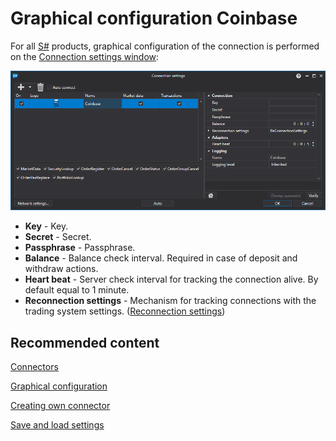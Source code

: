 # Graphical configuration Coinbase

For all [S\#](../../../../api.md) products, graphical configuration of the connection is performed on the [Connection settings window](../../../graphical_user_interface/connection_settings_window.md):

![API GUI Settings Coinbase](../../../../../images/api_gui_settings_coinbase.png)

- **Key** \- Key.
- **Secret** \- Secret.
- **Passphrase** \- Passphrase.
- **Balance** \- Balance check interval. Required in case of deposit and withdraw actions.
- **Heart beat** \- Server check interval for tracking the connection alive. By default equal to 1 minute.
- **Reconnection settings** \- Mechanism for tracking connections with the trading system settings. ([Reconnection settings](../../reconnection_settings.md))

## Recommended content

[Connectors](../../../connectors.md)

[Graphical configuration](../../graphical_configuration.md)

[Creating own connector](../../creating_own_connector.md)

[Save and load settings](../../save_and_load_settings.md)
